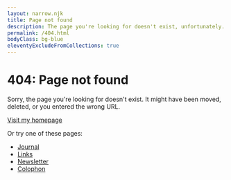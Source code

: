 ```yaml
---
layout: narrow.njk
title: Page not found
description: The page you're looking for doesn't exist, unfortunately.
permalink: /404.html
bodyClass: bg-blue
eleventyExcludeFromCollections: true
---
```


# 404: Page not found

Sorry, the page you're looking for doesn't exist. It might have been moved, deleted, or you entered the wrong URL.

<a href="/" title="Visit my homepage" class="button font-degular-text text-md dark:bg-white dark:text-black">Visit my homepage</a>
        
Or try one of these pages:
- <a href="/journal/" class="text-gray-600 dark:text-gray-400 hover:text-gray-900 dark:hover:text-gray-100 transition-colors">Journal</a>
- <a href="/links/" class="text-gray-600 dark:text-gray-400 hover:text-gray-900 dark:hover:text-gray-100 transition-colors">Links</a>
- <a href="/newsletter/" class="text-gray-600 dark:text-gray-400 hover:text-gray-900 dark:hover:text-gray-100 transition-colors">Newsletter</a>
- <a href="/colophon/" class="text-gray-600 dark:text-gray-400 hover:text-gray-900 dark:hover:text-gray-100 transition-colors">Colophon</a>


